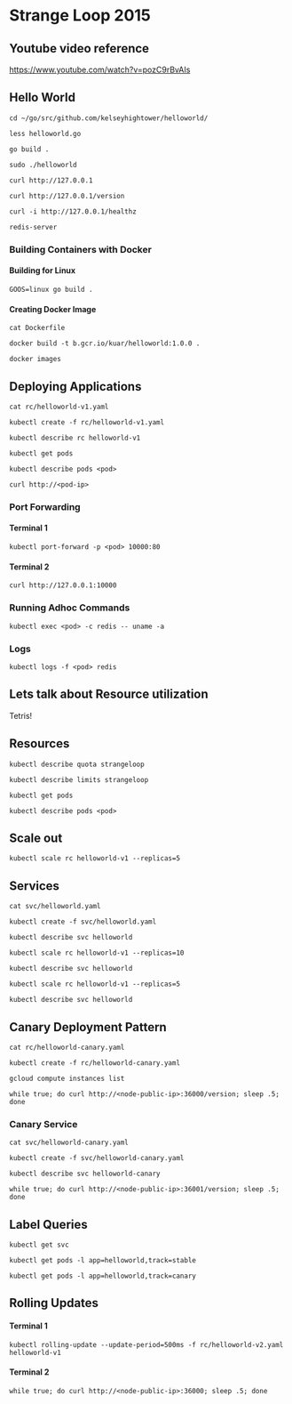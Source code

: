 # Strange Loop 2015

## Youtube video reference
https://www.youtube.com/watch?v=pozC9rBvAIs

## Hello World

```
cd ~/go/src/github.com/kelseyhightower/helloworld/
```

```
less helloworld.go
```

```
go build .
```

```
sudo ./helloworld
```

```
curl http://127.0.0.1
```

```
curl http://127.0.0.1/version
```

```
curl -i http://127.0.0.1/healthz
```

```
redis-server
```

### Building Containers with Docker

#### Building for Linux

```
GOOS=linux go build .
```

#### Creating Docker Image

```
cat Dockerfile
```

```
docker build -t b.gcr.io/kuar/helloworld:1.0.0 .
```

```
docker images
```

## Deploying Applications

```
cat rc/helloworld-v1.yaml
```

```
kubectl create -f rc/helloworld-v1.yaml
```

```
kubectl describe rc helloworld-v1
```

```
kubectl get pods
```

```
kubectl describe pods <pod>
```

```
curl http://<pod-ip>
```

### Port Forwarding

#### Terminal 1

```
kubectl port-forward -p <pod> 10000:80
```

#### Terminal 2

```
curl http://127.0.0.1:10000
```

### Running Adhoc Commands

```
kubectl exec <pod> -c redis -- uname -a
```

### Logs

```
kubectl logs -f <pod> redis
```

## Lets talk about Resource utilization

Tetris!

## Resources

```
kubectl describe quota strangeloop
```

```
kubectl describe limits strangeloop
```

```
kubectl get pods
```

```
kubectl describe pods <pod>
```

## Scale out

```
kubectl scale rc helloworld-v1 --replicas=5
```

## Services

```
cat svc/helloworld.yaml
```

```
kubectl create -f svc/helloworld.yaml
```

```
kubectl describe svc helloworld
```

```
kubectl scale rc helloworld-v1 --replicas=10
```

```
kubectl describe svc helloworld
```

```
kubectl scale rc helloworld-v1 --replicas=5
```

```
kubectl describe svc helloworld
```

## Canary Deployment Pattern

```
cat rc/helloworld-canary.yaml
```

```
kubectl create -f rc/helloworld-canary.yaml
```

```
gcloud compute instances list
```

```
while true; do curl http://<node-public-ip>:36000/version; sleep .5; done
```

### Canary Service

```
cat svc/helloworld-canary.yaml
```

```
kubectl create -f svc/helloworld-canary.yaml
```

```
kubectl describe svc helloworld-canary
```

```
while true; do curl http://<node-public-ip>:36001/version; sleep .5; done
```

## Label Queries

```
kubectl get svc
```

```
kubectl get pods -l app=helloworld,track=stable
```

```
kubectl get pods -l app=helloworld,track=canary
```

## Rolling Updates

#### Terminal 1

```
kubectl rolling-update --update-period=500ms -f rc/helloworld-v2.yaml helloworld-v1
```

#### Terminal 2

```
while true; do curl http://<node-public-ip>:36000; sleep .5; done
```
